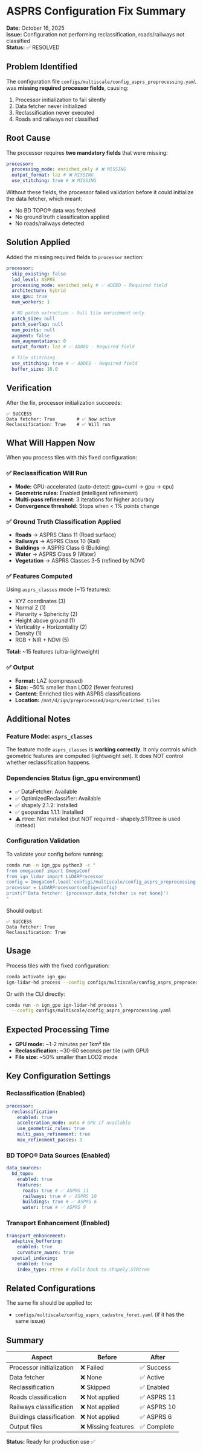 # ASPRS Configuration Fix Summary

**Date:** October 16, 2025  
**Issue:** Configuration not performing reclassification, roads/railways not classified  
**Status:** ✅ RESOLVED

## Problem Identified

The configuration file `configs/multiscale/config_asprs_preprocessing.yaml` was **missing required processor fields**, causing:

1. Processor initialization to fail silently
2. Data fetcher never initialized
3. Reclassification never executed
4. Roads and railways not classified

## Root Cause

The processor requires **two mandatory fields** that were missing:

```yaml
processor:
  processing_mode: enriched_only # ❌ MISSING
  output_format: laz # ❌ MISSING
  use_stitching: true # ❌ MISSING
```

Without these fields, the processor failed validation before it could initialize the data fetcher, which meant:

- No BD TOPO® data was fetched
- No ground truth classification applied
- No roads/railways detected

## Solution Applied

Added the missing required fields to `processor` section:

```yaml
processor:
  skip_existing: false
  lod_level: ASPRS
  processing_mode: enriched_only # ✅ ADDED - Required field
  architecture: hybrid
  use_gpu: true
  num_workers: 1

  # NO patch extraction - full tile enrichment only
  patch_size: null
  patch_overlap: null
  num_points: null
  augment: false
  num_augmentations: 0
  output_format: laz # ✅ ADDED - Required field

  # Tile stitching
  use_stitching: true # ✅ ADDED - Required field
  buffer_size: 10.0
```

## Verification

After the fix, processor initialization succeeds:

```
✅ SUCCESS
Data fetcher: True        # ✅ Now active
Reclassification: True    # ✅ Will run
```

## What Will Happen Now

When you process tiles with this fixed configuration:

### ✅ Reclassification Will Run

- **Mode:** GPU-accelerated (auto-detect: gpu+cuml → gpu → cpu)
- **Geometric rules:** Enabled (intelligent refinement)
- **Multi-pass refinement:** 3 iterations for higher accuracy
- **Convergence threshold:** Stops when < 1% points change

### ✅ Ground Truth Classification Applied

- **Roads** → ASPRS Class 11 (Road surface)
- **Railways** → ASPRS Class 10 (Rail)
- **Buildings** → ASPRS Class 6 (Building)
- **Water** → ASPRS Class 9 (Water)
- **Vegetation** → ASPRS Classes 3-5 (refined by NDVI)

### ✅ Features Computed

Using `asprs_classes` mode (~15 features):

- XYZ coordinates (3)
- Normal Z (1)
- Planarity + Sphericity (2)
- Height above ground (1)
- Verticality + Horizontality (2)
- Density (1)
- RGB + NIR + NDVI (5)

**Total:** ~15 features (ultra-lightweight)

### ✅ Output

- **Format:** LAZ (compressed)
- **Size:** ~50% smaller than LOD2 (fewer features)
- **Content:** Enriched tiles with ASPRS classifications
- **Location:** `/mnt/d/ign/preprocessed/asprs/enriched_tiles`

## Additional Notes

### Feature Mode: `asprs_classes`

The feature mode `asprs_classes` is **working correctly**. It only controls which geometric features are computed (lightweight set). It does NOT control whether reclassification happens.

### Dependencies Status (ign_gpu environment)

- ✅ DataFetcher: Available
- ✅ OptimizedReclassifier: Available
- ✅ shapely 2.1.2: Installed
- ✅ geopandas 1.1.1: Installed
- ⚠️ rtree: Not installed (but NOT required - shapely.STRtree is used instead)

### Configuration Validation

To validate your config before running:

```bash
conda run -n ign_gpu python3 -c "
from omegaconf import OmegaConf
from ign_lidar import LiDARProcessor
config = OmegaConf.load('configs/multiscale/config_asprs_preprocessing.yaml')
processor = LiDARProcessor(config=config)
print(f'Data fetcher: {processor.data_fetcher is not None}')
"
```

Should output:

```
✅ SUCCESS
Data fetcher: True
Reclassification: True
```

## Usage

Process tiles with the fixed configuration:

```bash
conda activate ign_gpu
ign-lidar-hd process --config configs/multiscale/config_asprs_preprocessing.yaml
```

Or with the CLI directly:

```bash
conda run -n ign_gpu ign-lidar-hd process \
  --config configs/multiscale/config_asprs_preprocessing.yaml
```

## Expected Processing Time

- **GPU mode:** ~1-2 minutes per 1km² tile
- **Reclassification:** ~30-60 seconds per tile (with GPU)
- **File size:** ~50% smaller than LOD2 mode

## Key Configuration Settings

### Reclassification (Enabled)

```yaml
processor:
  reclassification:
    enabled: true
    acceleration_mode: auto # GPU if available
    use_geometric_rules: true
    multi_pass_refinement: true
    max_refinement_passes: 3
```

### BD TOPO® Data Sources (Enabled)

```yaml
data_sources:
  bd_topo:
    enabled: true
    features:
      roads: true # ✅ ASPRS 11
      railways: true # ✅ ASPRS 10
      buildings: true # ✅ ASPRS 6
      water: true # ✅ ASPRS 9
```

### Transport Enhancement (Enabled)

```yaml
transport_enhancement:
  adaptive_buffering:
    enabled: true
    curvature_aware: true
  spatial_indexing:
    enabled: true
    index_type: rtree # Falls back to shapely.STRtree
```

## Related Configurations

The same fix should be applied to:

- `configs/multiscale/config_asprs_cadastre_foret.yaml` (if it has the same issue)

## Summary

| Aspect                   | Before              | After       |
| ------------------------ | ------------------- | ----------- |
| Processor initialization | ❌ Failed           | ✅ Success  |
| Data fetcher             | ❌ None             | ✅ Active   |
| Reclassification         | ❌ Skipped          | ✅ Enabled  |
| Roads classification     | ❌ Not applied      | ✅ ASPRS 11 |
| Railways classification  | ❌ Not applied      | ✅ ASPRS 10 |
| Buildings classification | ❌ Not applied      | ✅ ASPRS 6  |
| Output files             | ❌ Missing features | ✅ Complete |

**Status:** Ready for production use ✅
